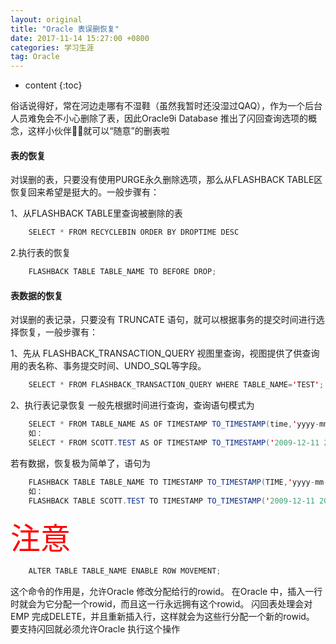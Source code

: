 ```yaml
---
layout: original
title: "Oracle 表误删恢复"
date: 2017-11-14 15:27:00 +0800 
categories: 学习生涯
tag: Oracle
---
```

* content
{:toc}


俗话说得好，常在河边走哪有不湿鞋（虽然我暂时还没湿过QAQ），作为一个后台人员难免会不小心删除了表，因此Oracle9i Database 推出了闪回查询选项的概念，这样小伙伴们⃣就可以“随意”的删表啦

#### 表的恢复

对误删的表，只要没有使用PURGE永久删除选项，那么从FLASHBACK TABLE区恢复回来希望是挺大的。一般步骤有：

1、从FLASHBACK TABLE里查询被删除的表
```java
	SELECT * FROM RECYCLEBIN ORDER BY DROPTIME DESC
```

2.执行表的恢复  
```java
	FLASHBACK TABLE TABLE_NAME TO BEFORE DROP;
```
#### 表数据的恢复

对误删的表记录，只要没有 TRUNCATE 语句，就可以根据事务的提交时间进行选择恢复，一般步骤有：

1、先从 FLASHBACK_TRANSACTION_QUERY 视图里查询，视图提供了供查询用的表名称、事务提交时间、UNDO_SQL等字段。
```java
	SELECT * FROM FLASHBACK_TRANSACTION_QUERY WHERE TABLE_NAME='TEST';
```

2、执行表记录恢复
一般先根据时间进行查询，查询语句模式为
```java
	SELECT * FROM TABLE_NAME AS OF TIMESTAMP TO_TIMESTAMP(time,'yyyy-mm-dd hh24:mi:ss'); --time指某个时间点
	如：
	SELECT * FROM SCOTT.TEST AS OF TIMESTAMP TO_TIMESTAMP('2009-12-11 20:53:57','yyyy-mm-dd hh24:mi:ss');
```

若有数据，恢复极为简单了，语句为

```java
	FLASHBACK TABLE TABLE_NAME TO TIMESTAMP TO_TIMESTAMP(TIME,'yyyy-mm-dd hh24:mi:ss'); 
	如：
	FLASHBACK TABLE SCOTT.TEST TO TIMESTAMP TO_TIMESTAMP('2009-12-11 20:47:30','yyyy-mm-dd hh24:mi:ss');
```

<font color=red size=7 face="黑体">注意</font>

```java
	ALTER TABLE TABLE_NAME ENABLE ROW MOVEMENT;
```

这个命令的作用是，允许Oracle 修改分配给行的rowid。
在Oracle 中，插入一行时就会为它分配一个rowid，而且这一行永远拥有这个rowid。
闪回表处理会对EMP 完成DELETE，并且重新插入行，这样就会为这些行分配一个新的rowid。
要支持闪回就必须允许Oracle 执行这个操作




